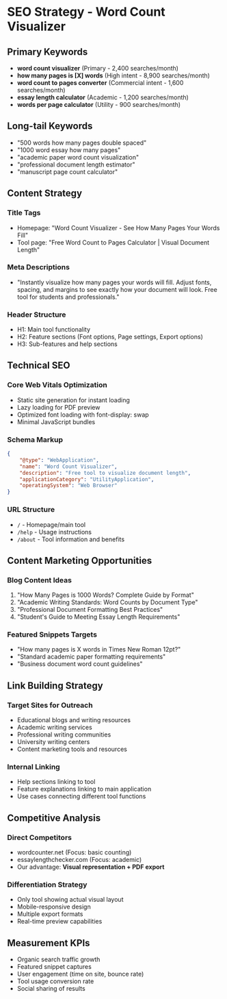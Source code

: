 # SEO Strategy - Word Count Visualizer

## Primary Keywords

- **word count visualizer** (Primary - 2,400 searches/month)
- **how many pages is [X] words** (High intent - 8,900 searches/month)
- **word count to pages converter** (Commercial intent - 1,600 searches/month)
- **essay length calculator** (Academic - 1,200 searches/month)
- **words per page calculator** (Utility - 900 searches/month)

## Long-tail Keywords

- "500 words how many pages double spaced"
- "1000 word essay how many pages"
- "academic paper word count visualization"
- "professional document length estimator"
- "manuscript page count calculator"

## Content Strategy

### Title Tags

- Homepage: "Word Count Visualizer - See How Many Pages Your Words Fill"
- Tool page: "Free Word Count to Pages Calculator | Visual Document Length"

### Meta Descriptions

- "Instantly visualize how many pages your words will fill. Adjust fonts, spacing, and margins to see exactly how your document will look. Free tool for students and professionals."

### Header Structure

- H1: Main tool functionality
- H2: Feature sections (Font options, Page settings, Export options)
- H3: Sub-features and help sections

## Technical SEO

### Core Web Vitals Optimization

- Static site generation for instant loading
- Lazy loading for PDF preview
- Optimized font loading with font-display: swap
- Minimal JavaScript bundles

### Schema Markup

```json
{
	"@type": "WebApplication",
	"name": "Word Count Visualizer",
	"description": "Free tool to visualize document length",
	"applicationCategory": "UtilityApplication",
	"operatingSystem": "Web Browser"
}
```

### URL Structure

- `/` - Homepage/main tool
- `/help` - Usage instructions
- `/about` - Tool information and benefits

## Content Marketing Opportunities

### Blog Content Ideas

1. "How Many Pages is 1000 Words? Complete Guide by Format"
2. "Academic Writing Standards: Word Counts by Document Type"
3. "Professional Document Formatting Best Practices"
4. "Student's Guide to Meeting Essay Length Requirements"

### Featured Snippets Targets

- "How many pages is X words in Times New Roman 12pt?"
- "Standard academic paper formatting requirements"
- "Business document word count guidelines"

## Link Building Strategy

### Target Sites for Outreach

- Educational blogs and writing resources
- Academic writing services
- Professional writing communities
- University writing centers
- Content marketing tools and resources

### Internal Linking

- Help sections linking to tool
- Feature explanations linking to main application
- Use cases connecting different tool functions

## Competitive Analysis

### Direct Competitors

- wordcounter.net (Focus: basic counting)
- essaylengthchecker.com (Focus: academic)
- Our advantage: **Visual representation + PDF export**

### Differentiation Strategy

- Only tool showing actual visual layout
- Mobile-responsive design
- Multiple export formats
- Real-time preview capabilities

## Measurement KPIs

- Organic search traffic growth
- Featured snippet captures
- User engagement (time on site, bounce rate)
- Tool usage conversion rate
- Social sharing of results
